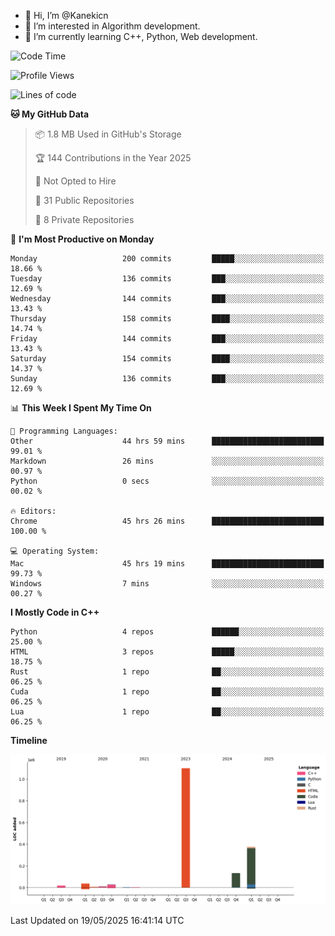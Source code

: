 - 👋 Hi, I’m @Kanekicn
- 👀 I’m interested in Algorithm development.
- 🌱 I’m currently learning C++, Python, Web development.

<!---
cotecsz/cotecsz is a ✨ special ✨ repository because its `README.md` (this file) appears on your GitHub profile.
You can click the Preview link to take a look at your changes.
--->

<!--START_SECTION:waka-->
![Code Time](http://img.shields.io/badge/Code%20Time-3%2C416%20hrs%2049%20mins-blue)

![Profile Views](http://img.shields.io/badge/Profile%20Views-0-blue)

![Lines of code](https://img.shields.io/badge/From%20Hello%20World%20I%27ve%20Written-1.7%20million%20lines%20of%20code-blue)

**🐱 My GitHub Data** 

> 📦 1.8 MB Used in GitHub's Storage 
 > 
> 🏆 144 Contributions in the Year 2025
 > 
> 🚫 Not Opted to Hire
 > 
> 📜 31 Public Repositories 
 > 
> 🔑 8 Private Repositories 
 > 
📅 **I'm Most Productive on Monday** 

```text
Monday                   200 commits         █████░░░░░░░░░░░░░░░░░░░░   18.66 % 
Tuesday                  136 commits         ███░░░░░░░░░░░░░░░░░░░░░░   12.69 % 
Wednesday                144 commits         ███░░░░░░░░░░░░░░░░░░░░░░   13.43 % 
Thursday                 158 commits         ████░░░░░░░░░░░░░░░░░░░░░   14.74 % 
Friday                   144 commits         ███░░░░░░░░░░░░░░░░░░░░░░   13.43 % 
Saturday                 154 commits         ████░░░░░░░░░░░░░░░░░░░░░   14.37 % 
Sunday                   136 commits         ███░░░░░░░░░░░░░░░░░░░░░░   12.69 % 
```


📊 **This Week I Spent My Time On** 

```text
💬 Programming Languages: 
Other                    44 hrs 59 mins      █████████████████████████   99.01 % 
Markdown                 26 mins             ░░░░░░░░░░░░░░░░░░░░░░░░░   00.97 % 
Python                   0 secs              ░░░░░░░░░░░░░░░░░░░░░░░░░   00.02 % 

🔥 Editors: 
Chrome                   45 hrs 26 mins      █████████████████████████   100.00 % 

💻 Operating System: 
Mac                      45 hrs 19 mins      █████████████████████████   99.73 % 
Windows                  7 mins              ░░░░░░░░░░░░░░░░░░░░░░░░░   00.27 % 
```

**I Mostly Code in C++** 

```text
Python                   4 repos             ██████░░░░░░░░░░░░░░░░░░░   25.00 % 
HTML                     3 repos             █████░░░░░░░░░░░░░░░░░░░░   18.75 % 
Rust                     1 repo              ██░░░░░░░░░░░░░░░░░░░░░░░   06.25 % 
Cuda                     1 repo              ██░░░░░░░░░░░░░░░░░░░░░░░   06.25 % 
Lua                      1 repo              ██░░░░░░░░░░░░░░░░░░░░░░░   06.25 % 
```



**Timeline**

![Lines of Code chart](https://raw.githubusercontent.com/Kanekicn/Kanekicn/master/assets/bar_graph.png)


 Last Updated on 19/05/2025 16:41:14 UTC
<!--END_SECTION:waka-->

